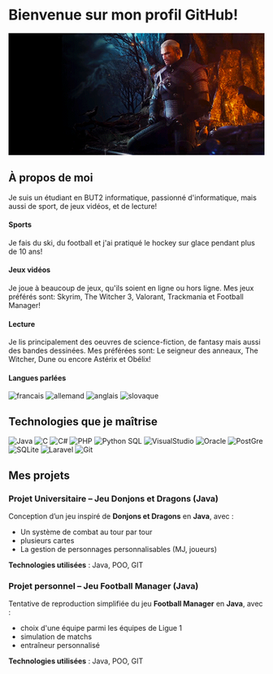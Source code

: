 # Bienvenue sur mon profil GitHub!
<p align="center">
    <img src="https://github.com/ferencz49/ferencz49/blob/main/gif_tw3">
</p>

## À propos de moi

Je suis un étudiant en BUT2 informatique, passionné d'informatique, mais aussi de sport, de jeux vidéos, et de lecture! 

#### Sports
Je fais du ski, du football et j'ai pratiqué le hockey sur glace pendant plus de 10 ans!

#### Jeux vidéos
Je joue à beaucoup de jeux, qu'ils soient en ligne ou hors ligne. Mes jeux préférés sont: Skyrim, The Witcher 3, Valorant, Trackmania et Football Manager!

#### Lecture
Je lis principalement des oeuvres de science-fiction, de fantasy mais aussi des bandes dessinées. Mes préférées sont: Le seigneur des anneaux, The Witcher, Dune ou encore Astérix et Obélix!

#### Langues parlées
<p align="center" style="display: inline;">
    <img src="https://flagicons.lipis.dev/flags/4x3/fr.svg" title="francais" width="30">
    <img src="https://flagicons.lipis.dev/flags/4x3/de.svg" title="allemand" width="30">
    <img src="https://flagicons.lipis.dev/flags/4x3/us.svg" title="anglais" width="30">
    <img src="https://flagicons.lipis.dev/flags/4x3/sk.svg" title="slovaque" width="30">
</p>

## Technologies que je maîtrise
<p align="center" style="display: inline;">
    <img src="https://cdn.jsdelivr.net/gh/devicons/devicon@latest/icons/java/java-original.svg" title = "Java" width="50" />
    <img src="https://cdn.jsdelivr.net/gh/devicons/devicon@latest/icons/c/c-original.svg" title = "C" width="50" />
    <img src="https://cdn.jsdelivr.net/gh/devicons/devicon@latest/icons/csharp/csharp-original.svg" title = "C#" width="50" />
    <img src="https://cdn.jsdelivr.net/gh/devicons/devicon@latest/icons/php/php-original.svg" title = "PHP" width="50" />
    <img src="https://cdn.jsdelivr.net/gh/devicons/devicon@latest/icons/python/python-original.svg" title = "Python " width="50" />
    SQL
     <img src="https://cdn.jsdelivr.net/gh/devicons/devicon@latest/icons/visualstudio/visualstudio-original.svg" title="VisualStudio" width="50" />
     <img src="https://cdn.jsdelivr.net/gh/devicons/devicon@latest/icons/oracle/oracle-original.svg" title="Oracle" width="50" />
     <img src="https://cdn.jsdelivr.net/gh/devicons/devicon@latest/icons/postgresql/postgresql-original.svg" title="PostGre" width="50" />
     <img src="https://cdn.jsdelivr.net/gh/devicons/devicon@latest/icons/sqlite/sqlite-original.svg" title="SQLite" width="50" />
     <img src="https://cdn.jsdelivr.net/gh/devicons/devicon@latest/icons/laravel/laravel-original.svg" title="Laravel" width="50" />
     <img src="https://cdn.jsdelivr.net/gh/devicons/devicon@latest/icons/git/git-original.svg" title="Git" width="50" />
</p>

## Mes projets

### Projet Universitaire – Jeu Donjons et Dragons (Java)

Conception d’un jeu inspiré de **Donjons et Dragons** en **Java**, avec :
- Un système de combat au tour par tour
- plusieurs cartes
- La gestion de personnages personnalisables (MJ, joueurs)

 **Technologies utilisées** : Java, POO, GIT

 ### Projet personnel – Jeu Football Manager (Java)

Tentative de reproduction simplifiée du jeu **Football Manager** en **Java**, avec :
- choix d'une équipe parmi les équipes de Ligue 1
- simulation de matchs
- entraîneur personnalisé

 **Technologies utilisées** : Java, POO, GIT


<!--
**ferencz49/ferencz49** is a ✨ _special_ ✨ repository because its `README.md` (this file) appears on your GitHub profile.

Here are some ideas to get you started:

- 🔭 I’m currently working on ...
- 🌱 I’m currently learning ...
- 👯 I’m looking to collaborate on ...
- 🤔 I’m looking for help with ...
- 💬 Ask me about ...
- 📫 How to reach me: ...
- 😄 Pronouns: ...
- ⚡ Fun fact: ...
-->
